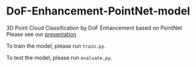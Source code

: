 # DoF-Enhancement-PointNet-model
3D Point Cloud Classification by DoF Enhancement based on PointNet
Please see our [presentation](https://docs.google.com/presentation/d/1TM8X8QSJ4KbYaqgzK2yVmw3u5uKxWWhLN4SyzR_Cc6A/edit?usp=sharing)

To train the model, please run ```train.py```.

To test the model, please run ```evaluate.py```.
